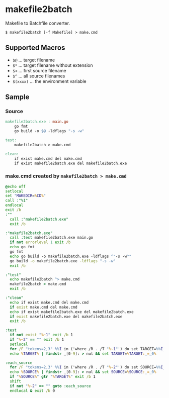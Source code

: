makefile2batch
==============

Makefile to Batchfile converter.

```
$ makefile2batch [-f Makefile] > make.cmd
```

Supported Macros
----------------

* `$@` ... target filename
* `$*` ... target filename without extension
* `$<` ... first source filename
* `$^` ... all source filenames
* `$(xxxx)` ... the environment variable

Sample
-------

### Source

```Makefile
makefile2batch.exe : main.go
	go fmt
	go build -o $@ -ldflags "-s -w"

test:
	makefile2batch > make.cmd

clean:
	if exist make.cmd del make.cmd
	if exist makefile2batch.exe del makefile2batch.exe
```

### make.cmd created by `makefile2batch > make.cmd`

```make.cmd
@echo off
setlocal
set "MAKEDIR=%CD%"
call :"%1"
endlocal
exit /b
:""
  call :"makefile2batch.exe"
  exit /b

:"makefile2batch.exe"
  call :test makefile2batch.exe main.go
  if not errorlevel 1 exit /b
  echo go fmt
  go fmt
  echo go build -o makefile2batch.exe -ldflags ^"-s -w^"
  go build -o makefile2batch.exe -ldflags "-s -w"
  exit /b

:"test"
  echo makefile2batch ^> make.cmd
  makefile2batch > make.cmd
  exit /b

:"clean"
  echo if exist make.cmd del make.cmd
  if exist make.cmd del make.cmd
  echo if exist makefile2batch.exe del makefile2batch.exe
  if exist makefile2batch.exe del makefile2batch.exe
  exit /b

:test
  if not exist "%~1" exit /b 1
  if "%~2" == "" exit /b 1
  setlocal
  for /F "tokens=2,3" %%I in ('where /R . /T "%~1"') do set TARGET=%%I_%%J
  echo %TARGET% | findstr _[0-9]: > nul && set TARGET=%TARGET:_=_0%

:each_source
  for /F "tokens=2,3" %%I in ('where /R . /T "%~2"') do set SOURCE=%%I_%%J
  echo %SOURCE% | findstr _[0-9]: > nul && set SOURCE=%SOURCE:_=_0%
  if "%SOURCE%" gtr "%TARGET%" exit /b 1
  shift
  if not "%~2" == "" goto :each_source
  endlocal & exit /b 0
```
